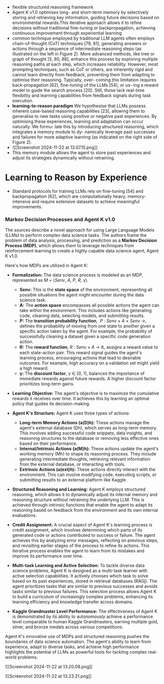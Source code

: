 
* flexible structured reasoning framework
* Agent K v1.0 optimises long- and short-term memory by selectively storing and retrieving key information, guiding future decisions based on environmental rewards.This iterative approach allows it to refine decisions without traditional fine-tuning or backpropagation, achieving continuous improvement through experiential learning
*  common technique employed by traditional LLM agents often employs chain-of-thought (CoT) techniques [79, 81], generating answers or actions through a sequence of intermediate reasoning steps (as illustrated on the left in Figure 2). More advanced methods, like tree or graph of thought [5, 80, 88], enhance this process by exploring multiple reasoning paths at each step, which increases reliability. However, most prompting techniques, such as CoT or others, are inherently rigid and cannot learn directly from feedback, preventing them from adapting to optimise their reasoning. Typically, over- coming this limitation requires back-propagation [62], fine-tuning of the LLMs [54], or us- ing a reward model to guide the search process [20]. Still, those lack real-time flexibility and learning capabilities from feedback signals during task execution.
* **learning-to-reason paradigm** We hypothesise that LLMs possess inherent case-based reasoning capabilities [23], allowing them to generalise to new tasks using positive or negative past experiences. By optimising these experiences, learning and adaptation can occur naturally. We formu- late this by introducing structured reasoning, which integrates a memory module to dy- namically leverage past successes and failures for more adaptive learning (as indicated on the right side of Figure 2).
* ![[Screenshot 2024-11-22 at 13.07.15.png]]
* This memory module allows the agent to store past experiences and adjust its strategies dynamically without retraining.

# Learning to Reason by Experience

* Standard protocols for training LLMs rely on fine-tuning [54] and backpropagation [62], which are computationally heavy, memory-intensive and require extensive datasets to achieve meaningful improvements.

### Markov Decision Processes and Agent K v1.0

The sources describe a novel approach for using Large Language Models (LLMs) to perform complex data science tasks. The authors frame the problem of data analysis, processing, and prediction as a **Markov Decision Process (MDP)**, which allows them to leverage techniques from reinforcement learning to create a highly capable data science agent, Agent K v1.0.

Here's how MDPs are utilized in Agent K:

- **Formalization:** The data science process is modeled as an MDP, represented as _M_ = ⟨_Senv_, _A_, _P_, _R_, γ⟩.
    
    - **Senv:** This is the **state space** of the environment, representing all possible situations the agent might encounter during the data science task.
    - **A:** The **action space** encompasses all possible actions the agent can take within the environment. This includes actions like generating code, cleaning data, selecting models, and submitting results.
    - **P:** The **transition probability function**,  _P_ : _Senv_ × _A_ × _Senv_ →, defines the probability of moving from one state to another given a specific action taken by the agent. For example, the probability of successfully cleaning a dataset given a specific code generation action.
    - **R:** The **reward function**, _R_ : _Senv_ × _A_ → ℝ, assigns a reward value to each state-action pair. This reward signal guides the agent's learning process, encouraging actions that lead to desirable outcomes. For example, high accuracy on a validation set might yield a high reward.
    - **γ:** The **discount factor**, γ ∈ [0, 1), balances the importance of immediate rewards against future rewards. A higher discount factor prioritizes long-term gains.
- **Learning Objective:** The agent's objective is to maximize the cumulative rewards it receives over time. It achieves this by learning an optimal policy that guides its decision-making.
    
- **Agent K's Structure:** Agent K uses three types of actions:
    
    - **Long-term Memory Actions (a(D)h):** These actions manage the agent's external database (Dh), which serves as long-term memory. This involves adding successful code snippets, data insights, and reasoning structures to the database or removing less effective ones based on their performance.
    - **Internal/Intrinsic Actions (a(M)h):** These actions update the agent's working memory (Mh) to shape its reasoning process. They include generating intermediate thoughts, retrieving relevant information from the external database, or interacting with tools.
    - **Extrinsic Actions (a(ext)h):** These actions directly interact with the environment. This can involve modifying code, executing scripts, or submitting results to an external platform like Kaggle.
- **Structured Reasoning and Learning:** Agent K employs structured reasoning, which allows it to dynamically adjust its internal memory and reasoning structure without retraining the underlying LLM. This is achieved through intrinsic functions that enable the agent to adapt its reasoning based on feedback from the environment and its own internal evaluations.
    
- **Credit Assignment:** A crucial aspect of Agent K's learning process is credit assignment, which involves determining which parts of its generated code or actions contributed to success or failure. The agent achieves this by analyzing error messages, reflecting on previous steps, and revisiting earlier stages of the process to refine its actions. This iterative process enables the agent to learn from its mistakes and improve its performance over time.
    
- **Multi-task Learning and Active Selection:** To tackle diverse data science problems, Agent K is designed as a multi-task learner with active selection capabilities. It actively chooses which task to solve based on its past experiences, stored in retrieval databases (RAGj). The agent prioritizes tasks that are similar to previous successes and avoids tasks similar to previous failures. This selection process allows Agent K to build a curriculum of increasingly complex problems, enhancing its learning efficiency and knowledge transfer across domains.
    
- **Kaggle Grandmaster Level Performance:** The effectiveness of Agent K is demonstrated by its ability to autonomously achieve a performance level comparable to human Kaggle Grandmasters, earning multiple gold, silver, and bronze medals across various competitions.
    

Agent K's innovative use of MDPs and structured reasoning pushes the boundaries of data science automation. The agent's ability to learn from experience, adapt to diverse tasks, and achieve high performance highlights the potential of LLMs as powerful tools for tackling complex real-world problems.

![[Screenshot 2024-11-22 at 13.20.08.png]]

![[Screenshot 2024-11-22 at 13.23.21.png]]

